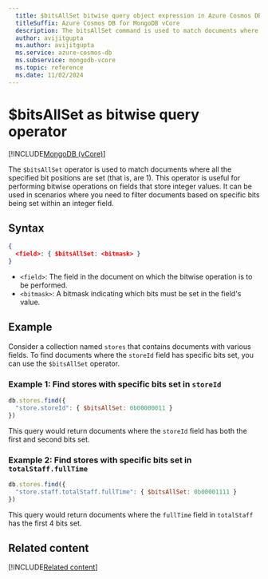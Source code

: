 ```yaml
---
  title: $bitsAllSet bitwise query object expression in Azure Cosmos DB for MongoDB vCore
  titleSuffix: Azure Cosmos DB for MongoDB vCore
  description: The bitsAllSet command is used to match documents where all the specified bit positions are set.
  author: avijitgupta
  ms.author: avijitgupta
  ms.service: azure-cosmos-db
  ms.subservice: mongodb-vcore
  ms.topic: reference
  ms.date: 11/02/2024
---
```


# $bitsAllSet as bitwise query operator

[!INCLUDE[MongoDB (vCore)](~/reusable-content/ce-skilling/azure/includes/cosmos-db/includes/appliesto-mongodb-vcore.md)]

The `$bitsAllSet` operator is used to match documents where all the specified bit positions are set (that is, are 1). This operator is useful for performing bitwise operations on fields that store integer values. It can be used in scenarios where you need to filter documents based on specific bits being set within an integer field.

## Syntax

```json
{
  <field>: { $bitsAllSet: <bitmask> }
}
```

- `<field>`: The field in the document on which the bitwise operation is to be performed.
- `<bitmask>`: A bitmask indicating which bits must be set in the field's value.

## Example

Consider a collection named `stores` that contains documents with various fields. To find documents where the `storeId` field has specific bits set, you can use the `$bitsAllSet` operator.

### Example 1: Find stores with specific bits set in `storeId`

```javascript
db.stores.find({
  "store.storeId": { $bitsAllSet: 0b00000011 }
})
```

This query would return documents where the `storeId` field has both the first and second bits set.

### Example 2: Find stores with specific bits set in `totalStaff.fullTime`

```javascript
db.stores.find({
  "store.staff.totalStaff.fullTime": { $bitsAllSet: 0b00001111 }
})
```

This query would return documents where the `fullTime` field in `totalStaff` has the first 4 bits set.


## Related content

[!INCLUDE[Related content](../includes/related-content.md)]
